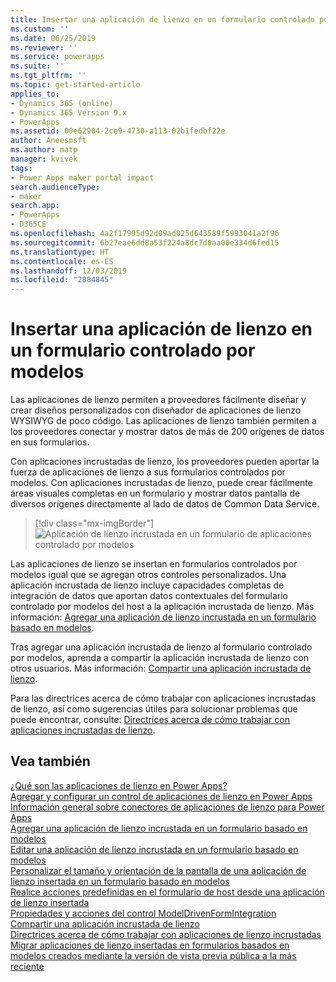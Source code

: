 ```yaml
---
title: Insertar una aplicación de lienzo en un formulario controlado por modelos | MicrosoftDocs
ms.custom: ''
ms.date: 06/25/2019
ms.reviewer: ''
ms.service: powerapps
ms.suite: ''
ms.tgt_pltfrm: ''
ms.topic: get-started-article
applies_to:
- Dynamics 365 (online)
- Dynamics 365 Version 9.x
- PowerApps
ms.assetid: 00e62904-2ce9-4730-a113-02b1fedbf22e
author: Aneesmsft
ms.author: matp
manager: kvivek
tags:
- Power Apps maker portal impact
search.audienceType:
- maker
search.app:
- PowerApps
- D365CE
ms.openlocfilehash: 4a2f17995d92d09ad025d643589f5993041a2f96
ms.sourcegitcommit: 6b27eae6dd8a53f224a8dc7d0aa00e334d6fed15
ms.translationtype: HT
ms.contentlocale: es-ES
ms.lasthandoff: 12/03/2019
ms.locfileid: "2884845"
---
```

# <a name="embed-a-canvas-app-on-a-model-driven-form"></a>Insertar una aplicación de lienzo en un formulario controlado por modelos

Las aplicaciones de lienzo permiten a proveedores fácilmente diseñar y crear diseños personalizados con diseñador de aplicaciones de lienzo WYSIWYG de poco código. Las aplicaciones de lienzo también permiten a los proveedores conectar y mostrar datos de más de 200 orígenes de datos en sus formularios.

Con aplicaciones incrustadas de lienzo, los proveedores pueden aportar la fuerza de aplicaciones de lienzo a sus formularios controlados por modelos. Con aplicaciones incrustadas de lienzo, puede crear fácilmente áreas visuales completas en un formulario y mostrar datos pantalla de diversos orígenes directamente al lado de datos de Common Data Service.

   > [!div class="mx-imgBorder"] 
   > ![Aplicación de lienzo incrustada en un formulario de aplicaciones controlado por modelos](media/embed-canvas-app-in-form.png "Aplicación de lienzo incrustada en un formulario de aplicaciones controlado por modelos")

Las aplicaciones de lienzo se insertan en formularios controlados por modelos igual que se agregan otros controles personalizados. Una aplicación incrustada de lienzo incluye capacidades completas de integración de datos que aportan datos contextuales del formulario controlado por modelos del host a la aplicación incrustada de lienzo. Más información: [Agregar una aplicación de lienzo incrustada en un formulario basado en modelos](embedded-canvas-app-add-classic-designer.md).

Tras agregar una aplicación incrustada de lienzo al formulario controlado por modelos, aprenda a compartir la aplicación incrustada de lienzo con otros usuarios. Más información: [Compartir una aplicación incrustada de lienzo](share-embedded-canvas-app.md).

Para las directrices acerca de cómo trabajar con aplicaciones incrustadas de lienzo, así como sugerencias útiles para solucionar problemas que puede encontrar, consulte: [Directrices acerca de cómo trabajar con aplicaciones incrustadas de lienzo](embedded-canvas-app-guidelines.md).

## <a name="see-also"></a>Vea también
[¿Qué son las aplicaciones de lienzo en Power Apps?](../canvas-apps/getting-started.md) <br />
[Agregar y configurar un control de aplicaciones de lienzo en Power Apps](../canvas-apps/add-configure-controls.md) <br />
[Información general sobre conectores de aplicaciones de lienzo para Power Apps](../canvas-apps/connections-list.md) <br />
[Agregar una aplicación de lienzo incrustada en un formulario basado en modelos](embedded-canvas-app-add-classic-designer.md) <br />
[Editar una aplicación de lienzo incrustada en un formulario basado en modelos](embedded-canvas-app-edit-classic-designer.md) <br />
[Personalizar el tamaño y orientación de la pantalla de una aplicación de lienzo insertada en un formulario basado en modelos](embedded-canvas-app-customize-screen.md) <br />
[Realice acciones predefinidas en el formulario de host desde una aplicación de lienzo insertada](embedded-canvas-app-actions.md) <br />
[Propiedades y acciones del control ModelDrivenFormIntegration](embedded-canvas-app-properties-actions.md) <br />
[Compartir una aplicación incrustada de lienzo](share-embedded-canvas-app.md) <br />
[Directrices acerca de cómo trabajar con aplicaciones de lienzo incrustadas](embedded-canvas-app-guidelines.md) <br />
[Migrar aplicaciones de lienzo insertadas en formularios basados en modelos creados mediante la versión de vista previa pública a la más reciente](embedded-canvas-app-migrate-from-preview.md) <br />
